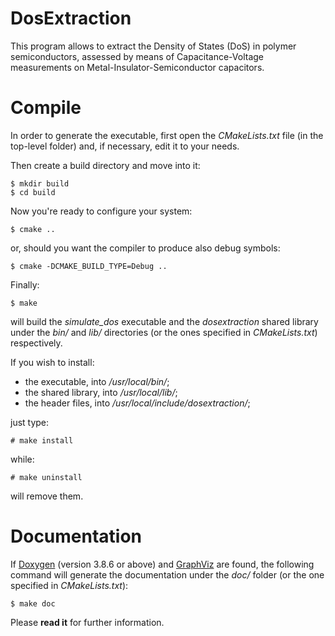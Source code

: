 DosExtraction
=============

This program allows to extract the Density of States (DoS) in polymer semiconductors, assessed by means of Capacitance-Voltage measurements on Metal-Insulator-Semiconductor capacitors.

Compile
=======

In order to generate the executable, first open the *CMakeLists.txt* file (in the top-level folder) and, if necessary, edit it to your needs.

Then create a build directory and move into it:

```
$ mkdir build
$ cd build
```

Now you're ready to configure your system:

```
$ cmake ..
```

or, should you want the compiler to produce also debug symbols:

```
$ cmake -DCMAKE_BUILD_TYPE=Debug ..
```

Finally:

```
$ make
```

will build the *simulate\_dos* executable and the *dosextraction* shared library under the *bin/* and *lib/*
directories (or the ones specified in *CMakeLists.txt*) respectively.

If you wish to install:

- the executable, into */usr/local/bin/*;
- the shared library, into */usr/local/lib/*;
- the header files, into */usr/local/include/dosextraction/*;

just type:

```
# make install
```

while:

```
# make uninstall
```

will remove them.

Documentation
=============

If [Doxygen](http://www.doxygen.org) (version 3.8.6 or above) and [GraphViz](http://www.graphviz.org)
are found, the following command will generate the documentation under the *doc/* folder (or the one specified
in *CMakeLists.txt*):

```
$ make doc
```

Please **read it** for further information.
